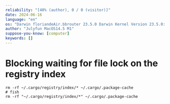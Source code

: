 ```yaml
---
reliability: "[40% (author), 0 / 0 (visitor)]"
date: 2024-06-16
language: "en"
os: "Darwin floriandeAir.bbrouter 23.5.0 Darwin Kernel Version 23.5.0: Wed May  1 20:16:51 PDT 2024; root:xnu-10063.121.3~5/RELEASE_ARM64_T8103 arm64"
author: "Julyfun MacOS14.5 M1"
suppose-you-know: [computer]
keywords: []
---
```


# Blocking waiting for file lock on the registry index

```
rm -rf ~/.cargo/registry/index/* ~/.cargo/.package-cache
# fish
rm -rf "~/.cargo/registry/index/*" ~/.cargo/.package-cache
```

